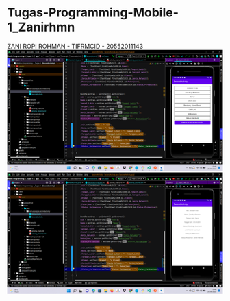 # Tugas-Programming-Mobile-1_Zanirhmn
ZANI ROPI ROHMAN - TIFRMCID - 20552011143
<br>
<img src="Screenshot (1).png" >
<br>
<img src="Screenshot (2).png" >

